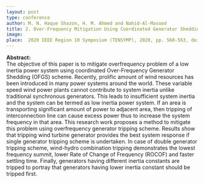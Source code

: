 ```yaml
---
layout: post
type: conference
author: M. N. Haque Shazon, H. M. Ahmed and Nahid-Al-Masood
title: 2. Over-Frequency Mitigation Using Coordinated Generator Shedding Scheme in a Low Inertia Power System
image: 
place:  2020 IEEE Region 10 Symposium (TENSYMP), 2020, pp. 560-563, doi- 10.1109/TENSYMP50017.2020.9230844
---
```


**Abstract:**<br>
The objective of this paper is to mitigate overfrequency problem of a low inertia power system using coordinated Over-Frequency Generator Shedding (OFGS) scheme. Recently, prolific amount of wind resources has been introduced in many power systems around the world. These variable speed wind power plants cannot contribute to system inertia unlike traditional synchronous generators. This leads to insufficient system inertia and the system can be termed as low inertia power system. If an area is transporting significant amount of power to adjacent area, then tripping of interconnection line can cause excess power thus to increase the system frequency in that area. This research work proposes a method to mitigate this problem using overfrequency generator tripping scheme. Results show that tripping wind turbine generator provides the best system response if single generator tripping scheme is undertaken. In case of double generator tripping scheme, wind-hydro combination tripping demonstrates the lowest frequency summit, lower Rate of Change of Frequency (ROCOF) and faster settling time. Finally, generators having different inertia constants are tripped to portray that generators having lower inertia constant should be tripped first.

